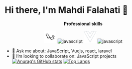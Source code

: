 
<h1>Hi there, I'm Mahdi Falahati 👋</h1>

<p align="center"> 
 <strong>
  Professional skills
  </strong>
</p>

<p align="center"> 
  <img src="https://raw.githubusercontent.com/vorillaz/devicons/master/!SVG/laravel.svg" alt="swift" width="40" height="40" />
  <img src="https://raw.githubusercontent.com/vorillaz/devicons/master/!SVG/javascript_1.svg" alt="javascript" width="40" height="40" />
  <img src="https://raw.githubusercontent.com/devicons/devicon/master/icons/vuejs/vuejs-line.svg" alt="javascript" width="40" height="40" />
  <img src="https://raw.githubusercontent.com/vorillaz/devicons/master/!SVG/react.svg" alt="javascript" width="40" height="40" />
</p>

- 💬 Ask me about: JavaScript, Vuejs, react, laravel
- 👯 I’m looking to collaborate on: JavaScript projects
[![Anurag's GitHub stats](https://github-readme-stats.vercel.app/api?username=mahdi4k&show_icons=true&theme=tokyonight)](https://github.com/anuraghazra/github-readme-stats)
[![Top Langs](https://github-readme-stats.vercel.app/api/top-langs/?username=mahdi4k&theme=tokyonight)](https://github.com/anuraghazra/github-readme-stats)

